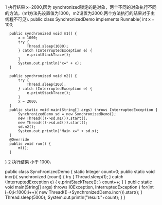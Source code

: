 1 执行结果 x=2000,因为 synchronized锁定的是对象，两个不同的对象执行不同的方法，(m1方法先设置值为1000，m2设置为2000,两个方法执行的结果对于主线程不可见).
public class SynchronizedDemo implements Runnable{
      int x = 100;
  
      public synchronized void m1() {
          x = 1000;
          try {
              Thread.sleep(1000);
          } catch (InterruptedException e) {
              e.printStackTrace();
          }
          System.out.println("x=" + x);
      }
  
      public synchronized void m2() {
          try {
              Thread.sleep(200);
          } catch (InterruptedException e) {
              e.printStackTrace();
          }
          x = 2000;
      }
      public static void main(String[] args) throws InterruptedException {
          SynchronizedDemo sd = new SynchronizedDemo();
          new Thread(()->sd.m1()).start();
          new Thread(()->sd.m2()).start();
          sd.m2();
          System.out.println("Main x=" + sd.x);
      }
      @Override
      public void run() {
          m1();
      }
  }
  2 执行结果  小于 1000，
  
  public class SynchronizedDemo  {
     static Integer count=0;
     public static void incr(){
         synchronized (count) {
             try {
                 Thread.sleep(1);
             } catch (InterruptedException e) {
                 e.printStackTrace();
             }
             count++;
         }
     }
      public static void main(String[] args) throws IOException, InterruptedException {
          for(int i=0;i<1000;i++){
              new Thread(()->SynchronizedDemo.incr()).start();
          }
          Thread.sleep(5000);
          System.out.println("result:"+count);
      }
  }